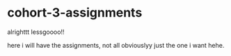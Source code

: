 # cohort-3-assignments

alrighttt lessgoooo!!

here i will have the assignments, not all obviouslyy just the one i want hehe.
